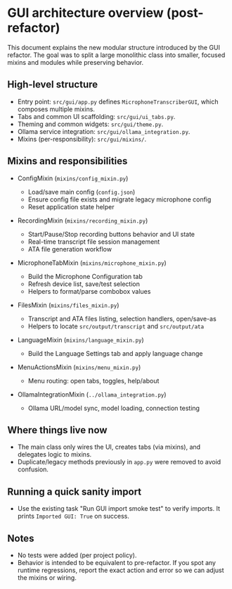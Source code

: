 # GUI architecture overview (post-refactor)

This document explains the new modular structure introduced by the GUI refactor. The goal was to split a large monolithic class into smaller, focused mixins and modules while preserving behavior.

## High-level structure

- Entry point: `src/gui/app.py` defines `MicrophoneTranscriberGUI`, which composes multiple mixins.
- Tabs and common UI scaffolding: `src/gui/ui_tabs.py`.
- Theming and common widgets: `src/gui/theme.py`.
- Ollama service integration: `src/gui/ollama_integration.py`.
- Mixins (per-responsibility): `src/gui/mixins/`.

## Mixins and responsibilities

- ConfigMixin (`mixins/config_mixin.py`)
  - Load/save main config (`config.json`)
  - Ensure config file exists and migrate legacy microphone config
  - Reset application state helper

- RecordingMixin (`mixins/recording_mixin.py`)
  - Start/Pause/Stop recording buttons behavior and UI state
  - Real-time transcript file session management
  - ATA file generation workflow

- MicrophoneTabMixin (`mixins/microphone_mixin.py`)
  - Build the Microphone Configuration tab
  - Refresh device list, save/test selection
  - Helpers to format/parse combobox values

- FilesMixin (`mixins/files_mixin.py`)
  - Transcript and ATA files listing, selection handlers, open/save-as
  - Helpers to locate `src/output/transcript` and `src/output/ata`

- LanguageMixin (`mixins/language_mixin.py`)
  - Build the Language Settings tab and apply language change

- MenuActionsMixin (`mixins/menu_mixin.py`)
  - Menu routing: open tabs, toggles, help/about

- OllamaIntegrationMixin (`../ollama_integration.py`)
  - Ollama URL/model sync, model loading, connection testing

## Where things live now

- The main class only wires the UI, creates tabs (via mixins), and delegates logic to mixins.
- Duplicate/legacy methods previously in `app.py` were removed to avoid confusion.

## Running a quick sanity import

- Use the existing task "Run GUI import smoke test" to verify imports. It prints `Imported GUI: True` on success.

## Notes

- No tests were added (per project policy).
- Behavior is intended to be equivalent to pre-refactor. If you spot any runtime regressions, report the exact action and error so we can adjust the mixins or wiring.
